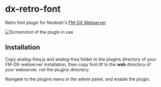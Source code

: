 # dx-retro-font
Retro font plugin for Noobish's [FM-DX Webserver](https://github.com/NoobishSVK/fm-dx-webserver)

![Screenshot of the plugin in use](https://i.ibb.co/2hJFx02/image.png)

## Installation

Copy analog-freq.js and analog-freq folder to the plugins directory of your FM-DX-webserver installation, then copy font.ttf to the <strong>web</strong> directory of your webserver, not the plugins directory.

Navigate to the plugins menu in the admin panel, and enable the plugin.
